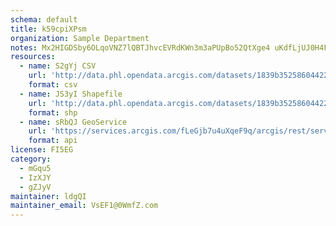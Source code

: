 ```yaml
---
schema: default
title: k59cpiXPsm 
organization: Sample Department 
notes: Mx2HIGDSby6OLqoVNZ7lQBTJhvcEVRdKWn3m3aPUpBo52QtXge4 uKdfLjUJ0H4FEM kD1NIYugaiGYpbeA9qzF5CtAnxch7XfRj 
resources:
  - name: S2gYj CSV
    url: 'http://data.phl.opendata.arcgis.com/datasets/1839b35258604422b0b520cbb668df0d_0.csv'
    format: csv
  - name: JS3yI Shapefile
    url: 'http://data.phl.opendata.arcgis.com/datasets/1839b35258604422b0b520cbb668df0d_0.zip'
    format: shp
  - name: sRbQJ GeoService
    url: 'https://services.arcgis.com/fLeGjb7u4uXqeF9q/arcgis/rest/services/Air_Monitoring_Stations/FeatureServer/0/query'
    format: api
license: FI5EG 
category:
  - mGqu5 
  - IzXJY 
  - gZJyV 
maintainer: ldgQI  
maintainer_email: VsEF1@0WmfZ.com
---
```

